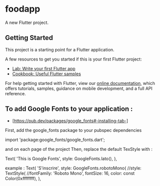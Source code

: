 # foodapp

A new Flutter project.

## Getting Started

This project is a starting point for a Flutter application.

A few resources to get you started if this is your first Flutter project:

- [Lab: Write your first Flutter app](https://flutter.dev/docs/get-started/codelab)
- [Cookbook: Useful Flutter samples](https://flutter.dev/docs/cookbook)

For help getting started with Flutter, view our
[online documentation](https://flutter.dev/docs), which offers tutorials,
samples, guidance on mobile development, and a full API reference.

## To add Google Fonts to your application :
- [https://pub.dev/packages/google_fonts#-installing-tab-] 

First, add the google_fonts package to your pubspec dependencies

import 'package:google_fonts/google_fonts.dart';

and on each page of the project
Then, replace the default TexStyle with :

Text(
  'This is Google Fonts',
  style: GoogleFonts.lato(),
),

example :
Text(
                      'S\'inscrire',
                      style: GoogleFonts.robotoMono(
                        //style: TextStyle(
                        //fontFamily: 'Roboto Mono',
                        fontSize: 16,
                        color: const Color(0xffffffff),
                      ),